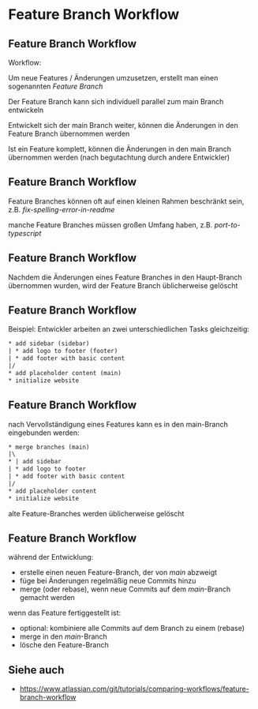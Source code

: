 # Feature Branch Workflow

## Feature Branch Workflow

Workflow:

Um neue Features / Änderungen umzusetzen, erstellt man einen sogenannten _Feature Branch_

Der Feature Branch kann sich individuell parallel zum main Branch entwickeln

Entwickelt sich der main Branch weiter, können die Änderungen in den Feature Branch übernommen werden

Ist ein Feature komplett, können die Änderungen in den main Branch übernommen werden (nach begutachtung durch andere Entwickler)

## Feature Branch Workflow

Feature Branches können oft auf einen kleinen Rahmen beschränkt sein, z.B. _fix-spelling-error-in-readme_

manche Feature Branches müssen großen Umfang haben, z.B. _port-to-typescript_

## Feature Branch Workflow

Nachdem die Änderungen eines Feature Branches in den Haupt-Branch übernommen wurden, wird der Feature Branch üblicherweise gelöscht

## Feature Branch Workflow

Beispiel: Entwickler arbeiten an zwei unterschiedlichen Tasks gleichzeitig:

```txt
* add sidebar (sidebar)
| * add logo to footer (footer)
| * add footer with basic content
|/
* add placeholder content (main)
* initialize website
```

## Feature Branch Workflow

nach Vervollständigung eines Features kann es in den main-Branch eingebunden werden:

```txt
* merge branches (main)
|\
* | add sidebar
| * add logo to footer
| * add footer with basic content
|/
* add placeholder content
* initialize website
```

alte Feature-Branches werden üblicherweise gelöscht

## Feature Branch Workflow

während der Entwicklung:

- erstelle einen neuen Feature-Branch, der von _main_ abzweigt
- füge bei Änderungen regelmäßig neue Commits hinzu
- merge (oder rebase), wenn neue Commits auf dem _main_-Branch gemacht werden

wenn das Feature fertiggestellt ist:

- optional: kombiniere alle Commits auf dem Branch zu einem (rebase)
- merge in den _main_-Branch
- lösche den Feature-Branch

## Siehe auch

- https://www.atlassian.com/git/tutorials/comparing-workflows/feature-branch-workflow
<!-- https://stackoverflow.com/questions/tagged/git?tab=Votes -->
